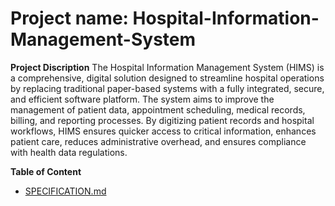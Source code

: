 # Project name: Hospital-Information-Management-System

**Project Discription**
The Hospital Information Management System (HIMS) is a comprehensive, digital solution designed to streamline hospital operations by replacing traditional paper-based systems with a fully integrated, secure, and efficient software platform. The system aims to improve the management of patient data, appointment scheduling, medical records, billing, and reporting processes. By digitizing patient records and hospital workflows, HIMS ensures quicker access to critical information, enhances patient care, reduces administrative overhead, and ensures compliance with health data regulations.

**Table of Content**
- [ SPECIFICATION.md](https://github.com/NkosiMbele2/Hospital-Information-Management-System/blob/e9b37d7e2eee792dc73c8084b4fc07080156d4b4/SPECIFICATION.md)
